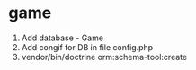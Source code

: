 # game

1. Add database - Game
2. Add congif for DB in file config.php
3. vendor/bin/doctrine orm:schema-tool:create
